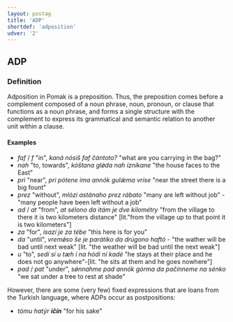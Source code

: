 ```yaml
---
layout: postag
title: 'ADP'
shortdef: 'adposition'
udver: '2'
---
```

## ADP

### Definition

Adposition in Pomak is a preposition.
Thus, the preposition comes before a complement composed of a noun phrase, noun, pronoun, or clause that functions as a noun phrase, and 
forms a single structure with the complement to express its grammatical and semantic relation to another unit within a clause.

#### Examples

- *faf* / *f* "in", *kaná nósiš faf čántoto?* "what are you carrying in the bag?"
- *nah* "to, towards", *kóštana glǿda nah íznikane* "the house faces to the East"
- *pri* "near", *pri pótene íma annók gulǽma vríse* "near the street there is a big fount"
- *prez* "without", *mlózi astánaho prez rábato* "many are left without job" - "many people have been left without a job" 
- *ad* / *at* "from", *at sélono da itám je dve kilométry* "from the village to there it is two kilometers distance" [lit."from the village up to that point it is two kilometers"]
- *za* "for", *isazí je za tébe* "this here is for you"
- *da* "until", *vremǿso še je parátiko da drúgono haftó* - "the wather will be bad until next weak" [lit. "the weather will be bad until the next weak"] 
- *u* "to", *sedí sí u tæh i na hódi ní kadé*  "he stays at their place and he does not go anywhere"-[lit. "he sits at them and he goes nowhere"]
- *pad* / *pat* "under", *sǿnnahme pad annók górma da pačínneme na sénko* "we sat under a tree to rest at shade" 

However, there are some (very few) fixed expressions that are loans from the Turkish language, where ADPs occur as postpositions: 
- *tómu hatýr <b>ičín</b>* "for his sake"

<!-- Interlanguage links updated Út 9. května 2023, 20:03:22 CEST -->
